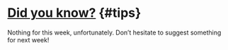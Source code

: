 # [Did you know?](#tips) {#tips}

Nothing for this week, unfortunately. Don’t hesitate to suggest something for next week!
